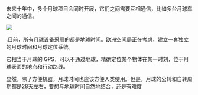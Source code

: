 未来十年中，多个月球项目会同时开展，它们之间需要互相通信，比如多台月球车之间的通信。

![](https://pic.imgdb.cn/item/66c5e4a2d9c307b7e97200bf.webp)

.目前，所有月球设备采用的都是地球时间。欧洲空间局正在考虑，建立一套独立的月球时间和月球定位系统。

它相当于月球的 GPS，可以不通过地球，精确定位某个物体在某一时刻，位于月球表面的地点和行动路线。

显然，除了方便机器，月球时间也应该方便人类使用。但是，月球的公转和自转周期都是28天左右，要想与地球时间自然地结合，还是有难度